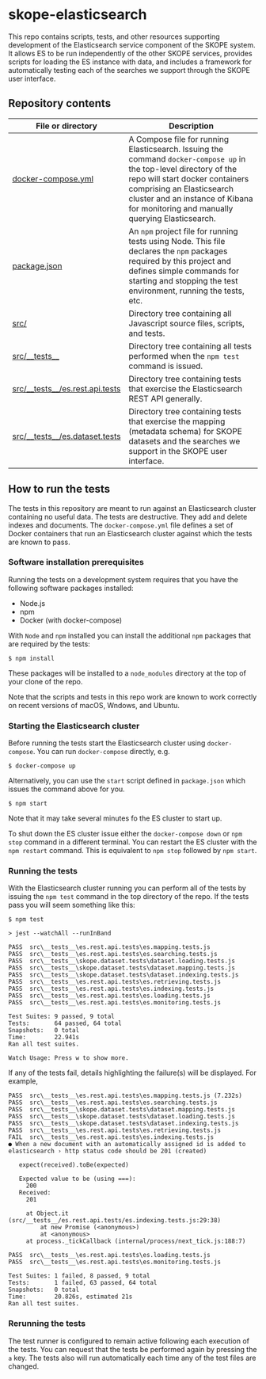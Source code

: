 # skope-elasticsearch

This repo contains scripts, tests, and other resources supporting development of the Elasticsearch service component of the SKOPE system.  It allows ES to be run independently of the other SKOPE services, provides scripts for loading the ES instance with data, and includes a framework for automatically testing each of the searches we support through the SKOPE user interface.

## Repository contents

| File or directory  | Description                                      |
| ------------------ |------------------------------------------------- |
| [docker-compose.yml](https://github.com/openskope/skope-elasticsearch/blob/master/docker-compose.yml) | A Compose file for running Elasticsearch.  Issuing the command `docker-compose up` in the top-level directory of the repo will start docker containers comprising an Elasticsearch cluster and an instance of Kibana for monitoring and manually querying Elasticsearch. |
| [package.json](https://github.com/openskope/skope-elasticsearch/blob/master/package.json) | An `npm` project file for running tests using Node.  This file declares the `npm` packages required by this project and defines simple commands for starting and stopping the test environment, running the tests, etc. |
| [src/](https://github.com/openskope/skope-elasticsearch/tree/master/src) | Directory tree containing all Javascript source files, scripts, and tests. |
| [src/\_\_tests\_\_](https://github.com/openskope/skope-elasticsearch/tree/master/src/__tests__) | Directory tree containing all tests performed when the `npm test` command is issued. |
| [src/\_\_tests\_\_/es.rest.api.tests](https://github.com/openskope/skope-elasticsearch/tree/master/src/__tests__/es.rest.api.tests) | Directory tree containing tests that exercise the Elasticsearch REST API generally. |
| [src/\_\_tests\_\_/es.dataset.tests](https://github.com/openskope/skope-elasticsearch/tree/master/src/__tests__/skope.dataset.tests) | Directory tree containing tests that exercise the mapping (metadata schema) for SKOPE datasets and the searches we support in the SKOPE user interface.

## How to run the tests

The tests in this repository are meant to run against an Elasticsearch cluster containing no useful data. The tests are destructive. They add and delete indexes and documents.  The `docker-compose.yml` file defines a set of Docker containers that run an Elasticsearch cluster against which the tests are known to pass.

### Software installation prerequisites

Running the tests on a development system requires that you have the following software packages installed:

* Node.js
* npm
* Docker (with docker-compose)

With `Node` and `npm` installed you can install the additional `npm` packages that are required by the tests:

    $ npm install

These packages will be installed to a `node_modules` directory at the top of your clone of the repo.

Note that the scripts and tests in this repo work are known to work correctly on recent versions of macOS, Wndows, and Ubuntu.

### Starting the Elasticsearch cluster

Before running the tests start the Elasticsearch cluster using `docker-compose`.  You can run `docker-compose` directly, e.g.

    $ docker-compose up

Alternatively, you can use the `start` script defined in `package.json` which issues the command above for you.

    $ npm start

Note that it may take several minutes fo the ES cluster to start up.

To shut down the ES cluster issue either the `docker-compose down` or `npm stop` command in a different terminal.  You can restart the ES cluster with the `npm restart` command.  This is equivalent to `npm stop` followed by `npm start`.

### Running the tests

With the Elasticsearch cluster running you can perform all of the tests by issuing the `npm test` command in the top directory of the repo. If the tests pass you will seem something like this:

    $ npm test

    > jest --watchAll --runInBand

    PASS  src\__tests__\es.rest.api.tests\es.mapping.tests.js
    PASS  src\__tests__\es.rest.api.tests\es.searching.tests.js
    PASS  src\__tests__\skope.dataset.tests\dataset.loading.tests.js
    PASS  src\__tests__\skope.dataset.tests\dataset.mapping.tests.js
    PASS  src\__tests__\skope.dataset.tests\dataset.indexing.tests.js
    PASS  src\__tests__\es.rest.api.tests\es.retrieving.tests.js
    PASS  src\__tests__\es.rest.api.tests\es.indexing.tests.js
    PASS  src\__tests__\es.rest.api.tests\es.loading.tests.js
    PASS  src\__tests__\es.rest.api.tests\es.monitoring.tests.js

    Test Suites: 9 passed, 9 total
    Tests:       64 passed, 64 total
    Snapshots:   0 total
    Time:        22.941s
    Ran all test suites.

    Watch Usage: Press w to show more.

If any of the tests fail, details highlighting the failure(s) will be displayed. For example,

    PASS  src\__tests__\es.rest.api.tests\es.mapping.tests.js (7.232s)
    PASS  src\__tests__\es.rest.api.tests\es.searching.tests.js
    PASS  src\__tests__\skope.dataset.tests\dataset.mapping.tests.js
    PASS  src\__tests__\skope.dataset.tests\dataset.loading.tests.js
    PASS  src\__tests__\skope.dataset.tests\dataset.indexing.tests.js
    PASS  src\__tests__\es.rest.api.tests\es.retrieving.tests.js
    FAIL  src\__tests__\es.rest.api.tests\es.indexing.tests.js
    ● When a new document with an automatically assigned id is added to elasticsearch › http status code should be 201 (created)

       expect(received).toBe(expected)

       Expected value to be (using ===):
         200
       Received:
         201

         at Object.it (src/__tests__/es.rest.api.tests/es.indexing.tests.js:29:38)
             at new Promise (<anonymous>)
             at <anonymous>
         at process._tickCallback (internal/process/next_tick.js:188:7)

    PASS  src\__tests__\es.rest.api.tests\es.loading.tests.js
    PASS  src\__tests__\es.rest.api.tests\es.monitoring.tests.js
    
    Test Suites: 1 failed, 8 passed, 9 total
    Tests:       1 failed, 63 passed, 64 total
    Snapshots:   0 total
    Time:        20.826s, estimated 21s
    Ran all test suites.

### Rerunning the tests

The test runner is configured to remain active following each execution of the tests.  You can request that the tests be performed again by pressing the `a` key.  The tests also will run automatically each time any of the test files are changed. 
